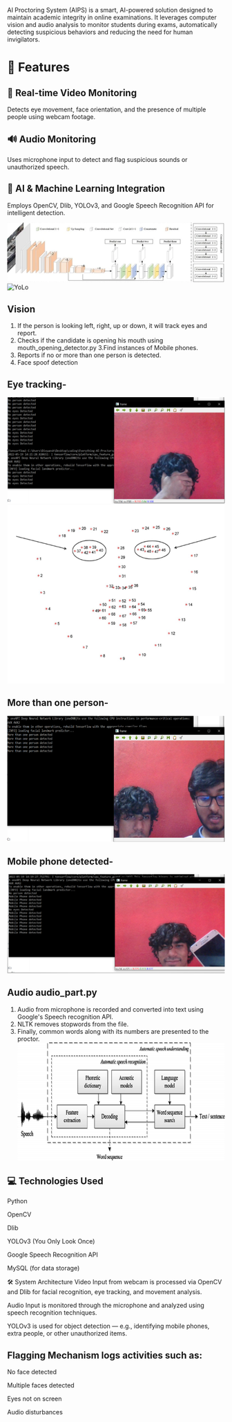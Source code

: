 AI Proctoring System (AIPS) is a smart, AI-powered solution designed to maintain academic integrity in online examinations. It leverages computer vision and audio analysis to monitor students during exams, automatically detecting suspicious behaviors and reducing the need for human invigilators.

# 📌 Features
## 🎥 Real-time Video Monitoring
Detects eye movement, face orientation, and the presence of multiple people using webcam footage.

## 🔊 Audio Monitoring
Uses microphone input to detect and flag suspicious sounds or unauthorized speech.

## 🤖 AI & Machine Learning Integration
Employs OpenCV, Dlib, YOLOv3, and Google Speech Recognition API for intelligent detection.

![CNN](images/CNN.png)
![YoLo](images/YoLo3.png)

## Vision

1. If the person is looking left, right, up or down, it will track eyes and report.
2. Checks if the candidate is opening his mouth using mouth_opening_detector.py
3.Find instances of Mobile phones.
4. Reports if no or more than one person is detected.
5. Face spoof detection

## Eye tracking-

![eyetracker](images/Picture1.png)
![dlibfacialpoints](images/Dlib_Facial_points.png)

## More than one person-
![2person](images/Picture2.png)

## Mobile phone detected-
![mobilephone](images/Picture3.png)

## Audio audio_part.py
1. Audio from microphone is recorded and converted into text using Google's Speech recognition API.
2. NLTK removes stopwords from the file.
3. Finally, common words along with its numbers are presented to the proctor.
![Speech](images/Speech.png)








## 💻 Technologies Used
Python

OpenCV

Dlib

YOLOv3 (You Only Look Once)

Google Speech Recognition API

MySQL (for data storage)


🛠 System Architecture
Video Input from webcam is processed via OpenCV and Dlib for facial recognition, eye tracking, and movement analysis.

Audio Input is monitored through the microphone and analyzed using speech recognition techniques.

YOLOv3 is used for object detection — e.g., identifying mobile phones, extra people, or other unauthorized items.

## Flagging Mechanism logs activities such as:

No face detected

Multiple faces detected

Eyes not on screen

Audio disturbances
